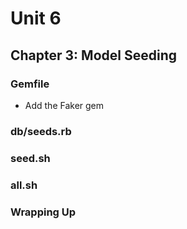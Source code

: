 # Unit 6
## Chapter 3: Model Seeding

### Gemfile
* Add the Faker gem

### db/seeds.rb

### seed.sh

### all.sh

### Wrapping Up
